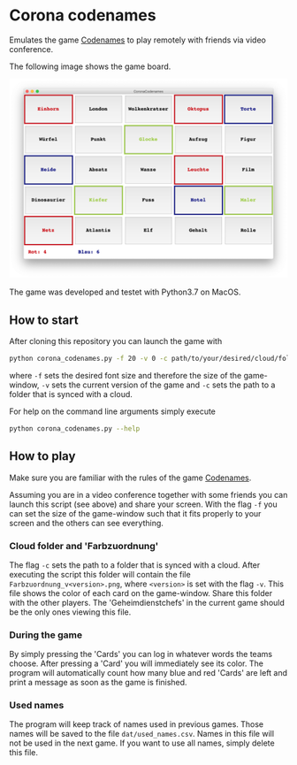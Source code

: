 # Corona codenames

Emulates the game [Codenames](https://de.wikipedia.org/wiki/Codenames) to play remotely with friends via video conference. 

The following image shows the game board. 

![Board](board.png)

The game was developed and testet with Python3.7 on MacOS. 

## How to start
After cloning this repository you can launch the game with

```bash
python corona_codenames.py -f 20 -v 0 -c path/to/your/desired/cloud/folder
```

where `-f` sets the desired font size and therefore the size of the game-window, `-v` sets the current version of the game and `-c` sets the path to a folder that is synced with a cloud. 

For help on the command line arguments simply execute

```bash
python corona_codenames.py --help
```

## How to play
Make sure you are familiar with the rules of the game [Codenames](https://de.wikipedia.org/wiki/Codenames). 

Assuming you are in a video conference together with some friends you can launch this script (see above) and share your screen. With the flag `-f` you can set the size of the game-window such that it fits properly to your screen and the others can see everything. 

### Cloud folder and 'Farbzuordnung'

The flag `-c` sets the path to a folder that is synced with a cloud. After executing the script this folder will contain the file `Farbzuordnung_v<version>.png`, where `<version>` is set with the flag `-v`. This file shows the color of each card on the game-window. Share this folder with the other players. The 'Geheimdienstchefs' in the current game should be the only ones viewing this file. 

### During the game

By simply pressing the 'Cards' you can log in whatever words the teams choose. After pressing a 'Card' you will immediately see its color. The program will automatically count how many blue and red 'Cards' are left and print a message as soon as the game is finished. 

### Used names
The program will keep track of names used in previous games. Those names will be saved to the file `dat/used_names.csv`. Names in this file will not be used in the next game. If you want to use all names, simply delete this file. 
